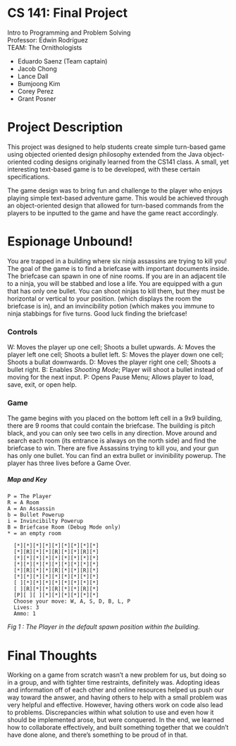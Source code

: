CS 141: Final Project
===
Intro to Programming and Problem Solving  
Professor: Edwin Rodríguez  
TEAM: The Ornithologists  
* Eduardo Saenz (Team captain)
* Jacob Chong
* Lance Dall
* Bumjoong Kim
* Corey Perez
* Grant Posner

Project Description
===
This project was designed to help students create simple turn-based game using objected oriented design philosophy extended 
from the Java object-oriented coding designs originally learned from the CS141 class. A small, yet interesting text-based game is to be developed, with these certain specifications.
 
The game design was to bring fun and challenge to the player who enjoys playing simple text-based adventure game. 
This would be achieved through an object-oriented design that allowed for turn-based commands from the players to be inputted to the 
game and have the game react accordingly.

Espionage Unbound!
===
You are trapped in a building where six ninja assassins are trying to kill you! The goal of the game is to find a briefcase with important documents inside.  The briefcase can spawn in one of nine rooms. If you are in an adjacent tile to a ninja, you will be stabbed and lose a life. You are equipped with a gun that has only one bullet. You can shoot ninjas to kill them, but they must be horizontal or vertical to your position. (which displays the room the briefcase is in), and an invincibility potion (which makes you immune to ninja stabbings for five turns. Good luck finding the briefcase!

### Controls
W: Moves the player up one cell; Shoots a bullet upwards.
A: Moves the player left one cell; Shoots a bullet left.
S: Moves the player down one cell; Shoots a bullat downwards.
D: Moves the player right one cell; Shoots a bullet right.
B: Enables _Shooting Mode_; Player will shoot a bullet instead of moving for the next input.
P: Opens Pause Menu; Allows player to load, save, exit, or open help.

### Game
The game begins with you placed on the bottom left cell in a 9x9 building, there are 9 rooms that could contain the briefcase. The building is pitch black, and you can only see two cells in any direction. Move around and search each room (its entrance is always on the north side) and find the briefcase to win. There are five Assassins trying to kill you, and your gun has only one bullet. You can find an extra bullet or invinibility powerup. The player has three lives before a Game Over.

##### Map and Key
```
P = The Player
R = A Room
A = An Assassin
b = Bullet Powerup
i = Invincibilty Powerup
B = Briefcase Room (Debug Mode only)
* = an empty room
```

```
  [*][*][*][*][*][*][*][*][*]  
  [*][R][*][*][R][*][*][R][*]  
  [*][*][*][*][*][*][*][*][*]  
  [*][*][*][*][*][*][*][*][*]  
  [*][R][*][*][R][*][*][R][*]  
  [*][*][*][*][*][*][*][*][*]  
  [ ][*][*][*][*][*][*][*][*]  
  [ ][R][*][*][R][*][*][R][*]  
  [P][ ][ ][*][*][*][*][*][*]  
  Choose your move: W, A, S, D, B, L, P
  Lives: 3
  Ammo: 1
```
*Fig 1 : The Player in the default spawn position within the building.*

Final Thoughts
===
Working on a game from scratch wasn’t a new problem for us, but doing so in a group, and with tighter time restraints, definitely was. 
Adopting ideas and information off of each other and online resources helped us push our way toward the answer, and having others to help 
with a small problem was very helpful and effective. However, having others work on code also lead to problems. Discrepancies within what 
solution to use and even how it should be implemented arose, but were conquered. In the end, we learned how to collaborate effectively, 
and built something together that we couldn’t have done alone, and there’s something to be proud of in that.


